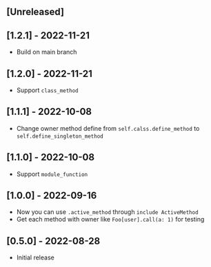 ## [Unreleased]

## [1.2.1] - 2022-11-21

- Build on main branch
## [1.2.0] - 2022-11-21

- Support `class_method`

## [1.1.1] - 2022-10-08

- Change owner method define from `self.calss.define_method` to `self.define_singleton_method`

## [1.1.0] - 2022-10-08

- Support `module_function`

## [1.0.0] - 2022-09-16

- Now you can use `.active_method` through `include ActiveMethod`
- Get each method with owner like `Foo[user].call(a: 1)` for testing
## [0.5.0] - 2022-08-28

- Initial release
